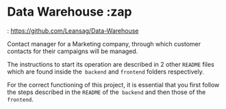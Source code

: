 # Data Warehouse :zap  
:
https://github.com/Leansag/Data-Warehouse


Contact manager for a Marketing company, through which customer contacts for their campaigns will be managed.

The instructions to start its operation are described in 2 other `README` files which are found inside the` backend` and `frontend` folders respectively.

For the correct functioning of this project, it is essential that you first follow the steps described in the `README` of the` backend` and then those of the `frontend`.
